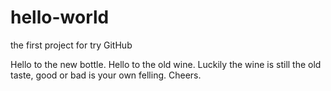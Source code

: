 # hello-world
the first project for try GitHub

Hello to the new bottle. 
Hello to the old wine.
Luckily the wine is still the old taste, 
good or bad is your own felling.
Cheers.
